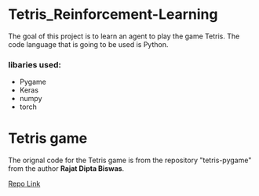 # Tetris_Reinforcement-Learning
The goal of this project is to learn an agent to play the game Tetris. The code language that is going to be used is Python.

### libaries used:
- Pygame 
- Keras
- numpy
- torch

# Tetris game
The orignal code for the Tetris game is from the repository "tetris-pygame" from the author **Rajat Dipta Biswas**.

[Repo Link](https://github.com/rajatdiptabiswas/tetris-pygame)
